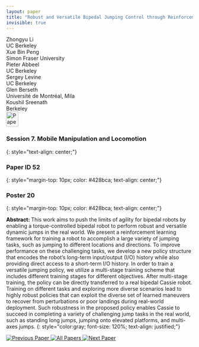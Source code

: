 ```yaml
---
layout: paper
title: "Robust and Versatile Bipedal Jumping Control through Reinforcement Learning"
invisible: true
---
```

<div class="paper-authors">
<div class="paper-author-box">
    <div class="paper-author-name">Zhongyu Li</div>
    <div class="paper-author-uni">UC Berkeley</div>
</div>
<div class="paper-author-box">
    <div class="paper-author-name">Xue Bin Peng</div>
    <div class="paper-author-uni">Simon Fraser University</div>
</div>
<div class="paper-author-box">
    <div class="paper-author-name">Pieter Abbeel</div>
    <div class="paper-author-uni">UC Berkeley</div>
</div>
<div class="paper-author-box">
    <div class="paper-author-name">Sergey Levine</div>
    <div class="paper-author-uni">UC Berkeley</div>
</div>
<div class="paper-author-box">
    <div class="paper-author-name">Glen Berseth</div>
    <div class="paper-author-uni">Université de Montréal, Mila</div>
</div>
<div class="paper-author-box">
    <div class="paper-author-name">Koushil Sreenath</div>
    <div class="paper-author-uni">Berkeley</div>
</div>

</div><div class="paper-pdf">
<div> <a href="http://www.roboticsproceedings.org/rss19/p052.pdf"><img src="{{ site.baseurl }}/images/paper_link.png" alt="Paper Website" width = "33"  height = "40"/></a> </div>
</div>

### Session 7. Mobile Manipulation and Locomotion
{: style="text-align: center;"}

### Paper ID 52
{: style="margin-top: 10px; color: #428bca; text-align: center;"}

### Poster 20
{: style="margin-top: 10px; color: #428bca; text-align: center;"}

<b style="color: black;">Abstract: </b>This work aims to push the limits of agility for bipedal robots by enabling a torque-controlled bipedal robot to perform robust and versatile dynamic jumps in the real world. We present a reinforcement learning framework for training a robot to accomplish a large variety of jumping tasks, such as jumping to different locations and directions. To improve performance on these challenging tasks, we develop a new policy structure that encodes the robot’s long-term input/output (I/O) history while also providing direct access to a short-term I/O history. In order to train a versatile jumping policy, we utilize a multi-stage training scheme that includes different training stages for different objectives. After multi-stage training, the policy can be directly transferred to a real bipedal Cassie robot. Training on different tasks and exploring more diverse scenarios lead to highly robust policies that can exploit the diverse set of learned maneuvers to recover from perturbations or poor landings during real-world deployment. Such robustness in the proposed policy enables Cassie to succeed in completing a variety of challenging jump tasks in the real world, such as standing long jumps, jumping onto elevated platforms, and multi-axes jumps.
{: style="color:gray; font-size: 120%; text-align: justified;"}


<div class="paper-menu">
<a href="{{ site.baseurl }}/program/papers/051/"> <img src="{{ site.baseurl }}/images/previous_paper_icon.png" alt="Previous Paper" title="Previous Paper"/> </a>
<a href="{{ site.baseurl }}/program/papers"><img src="{{ site.baseurl }}/images/overview_icon.png" alt="All Papers" title="All Papers"/> </a>
<a href="{{ site.baseurl }}/program/papers/053/"> <img src="{{ site.baseurl }}/images/next_paper_icon.png" alt="Next Paper" title="Next Paper"/> </a>

</div>
